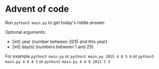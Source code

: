 # Advent of code
Run `python3 main.py` to get today's riddle answer.

Optional arguments:
- [int] year (number between 2015 and this year)
- [int] day(s) (numbers between 1 and 25)

For example `python3 main.py` or `python3 main.py 2015 4 8 5 6` or `python3 main.py 4 9 8 5` or `python3 main.py 4 6 9 2022 2 5`
